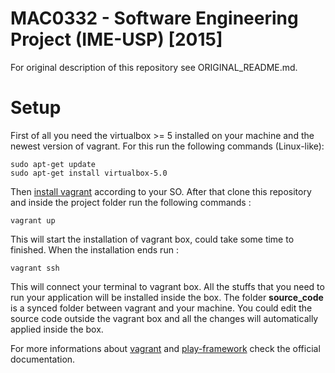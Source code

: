 MAC0332 - Software Engineering Project (IME-USP) [2015]
=========
For original description of this repository see ORIGINAL_README.md.  

Setup
========
First of all you need the virtualbox >= 5 installed on your machine and the newest version of vagrant. For this run the following commands (Linux-like):  

    sudo apt-get update
    sudo apt-get install virtualbox-5.0

Then [install vagrant](http://www.vagrantup.com/downloads) according to your SO. After that clone this repository and inside the project folder run the following commands : 

    vagrant up
    
This will start the installation of vagrant box, could take some time to finished. When the installation ends run : 

    vagrant ssh

This will connect your terminal to vagrant box. All the stuffs that you need to run your application will be installed inside the box. The folder **source_code** is a synced folder between vagrant and your machine. You could edit the source code outside the vagrant box and all the changes will automatically applied inside the box.  

For more informations about [vagrant](https://docs.vagrantup.com/v2/) and [play-framework](https://www.playframework.com/documentation) check the official documentation.  
